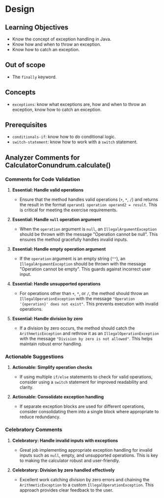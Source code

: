 # Design

## Learning Objectives

- Know the concept of exception handling in Java.
- Know how and when to throw an exception.
- Know how to catch an exception.

## Out of scope

- The `finally` keyword.

## Concepts

- `exceptions`: know what exceptions are, how and when to throw an exception, know how to catch an exception.

## Prerequisites

- `conditionals-if`: know how to do conditional logic.
- `switch-statement`: know how to work with a `switch` statement.

## Analyzer Comments for CalculatorConundrum.calculate()

### Comments for Code Validation

1. **Essential: Handle valid operations**
   - Ensure that the method handles valid operations (`+`, `*`, `/`) and returns the result in the format `operand1 operation operand2 = result`. This is critical for meeting the exercise requirements.

2. **Essential: Handle `null` operation argument**
   - When the `operation` argument is `null`, an `IllegalArgumentException` should be thrown with the message "Operation cannot be null". This ensures the method gracefully handles invalid inputs.

3. **Essential: Handle empty operation argument**
   - If the `operation` argument is an empty string (`""`), an `IllegalArgumentException` should be thrown with the message "Operation cannot be empty". This guards against incorrect user input.

4. **Essential: Handle unsupported operations**
   - For operations other than `+`, `*`, or `/`, the method should throw an `IllegalOperationException` with the message `"Operation '{operation}' does not exist"`. This prevents execution with invalid operations.

5. **Essential: Handle division by zero**
   - If a division by zero occurs, the method should catch the `ArithmeticException` and rethrow it as an `IllegalOperationException` with the message `"Division by zero is not allowed"`. This helps maintain robust error handling.

### Actionable Suggestions

1. **Actionable: Simplify operation checks**
   - If using multiple `if/else` statements to check for valid operations, consider using a `switch` statement for improved readability and clarity.

2. **Actionable: Consolidate exception handling**
   - If separate exception blocks are used for different operations, consider consolidating them into a single block where appropriate to reduce redundancy.

### Celebratory Comments

1. **Celebratory: Handle invalid inputs with exceptions**
   - Great job implementing appropriate exception handling for invalid inputs such as `null`, empty, and unsupported operations. This is key to making the calculator robust and user-friendly.

2. **Celebratory: Division by zero handled effectively**
   - Excellent work catching division by zero errors and chaining the `ArithmeticException` to a custom `IllegalOperationException`. This approach provides clear feedback to the user.
